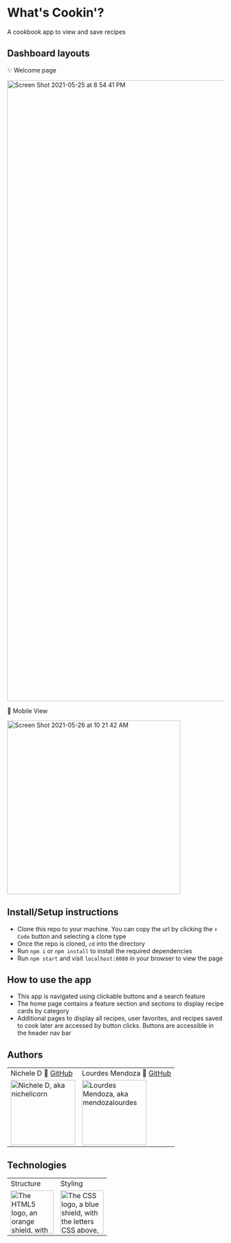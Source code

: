 # What's Cookin'?
A cookbook app to view and save recipes

## Dashboard layouts

✨ Welcome page

<img width="1440" alt="Screen Shot 2021-05-25 at 8 54 41 PM" src="https://user-images.githubusercontent.com/63027000/119595926-8ee6c100-bd9b-11eb-98e7-b115834022e9.png">

📱 Mobile View

<img width="403" alt="Screen Shot 2021-05-26 at 10 21 42 AM" src="https://user-images.githubusercontent.com/63027000/119696333-4f0bf200-be0c-11eb-9365-5c837bf80c37.png">


## Install/Setup instructions
* Clone this repo to your machine. You can copy the url by clicking the `⬇ Code` button and selecting a clone type
* Once the repo is cloned, `cd` into the directory
* Run `npm i` or `npm install` to install the required dependencies
* Run `npm start` and visit `localhost:8080` in your browser to view the page

## How to use the app
* This app is navigated using clickable buttons and a search feature
* The home page contains a feature section and sections to display recipe cards by category
* Additional pages to display all recipes, user favorites, and recipes saved to cook later are accessed by button clicks. Buttons are accessible in the header nav bar


## Authors
<table>
    <tr>
        <td>Nichele D 🦄 <a href="https://github.com/nichelicorn">GitHub</td>
        <td>Lourdes Mendoza 🦄 <a href="https://github.com/mendozalourdes">GitHub</td>
    </tr>
    </tr>
        <td><img src="https://avatars.githubusercontent.com/u/63027000?v=4" alt="Nichele D, aka nichelicorn" width="150" height="auto" /></td>
        <td><img src="https://avatars.githubusercontent.com/u/78240633?v=4" alt="Lourdes Mendoza, aka mendozalourdes" width="150" height="auto" /></td>
    </tr>
</table>

## Technologies
<table>
    <tr>
<!--         <td>Functionality</td> -->
        <td>Structure</td>
        <td>Styling</td>
    </tr>
    </tr>
<!--         <td><img src="https://upload.wikimedia.org/wikipedia/commons/thumb/9/99/Unofficial_JavaScript_logo_2.svg/1200px-Unofficial_JavaScript_logo_2.svg.png" alt="The JavaScript logo, a yellow square with the uppercase letters JS in the lower right corner" width="100" height="auto" /></td> -->
         <td><img src="https://upload.wikimedia.org/wikipedia/commons/thumb/6/61/HTML5_logo_and_wordmark.svg/240px-HTML5_logo_and_wordmark.svg.png" alt="The HTML5 logo, an orange shield, with the letters HTML above, and the number 5 superimposed over the shield" width="100" height="auto" /></td>
        <td><img src="https://upload.wikimedia.org/wikipedia/commons/thumb/d/d5/CSS3_logo_and_wordmark.svg/240px-CSS3_logo_and_wordmark.svg.png" alt="The CSS logo, a blue shield, with the letters CSS above, and the number 3 superimposed over the shield" width="100" height="auto" /></td>
    </tr>
</table>

